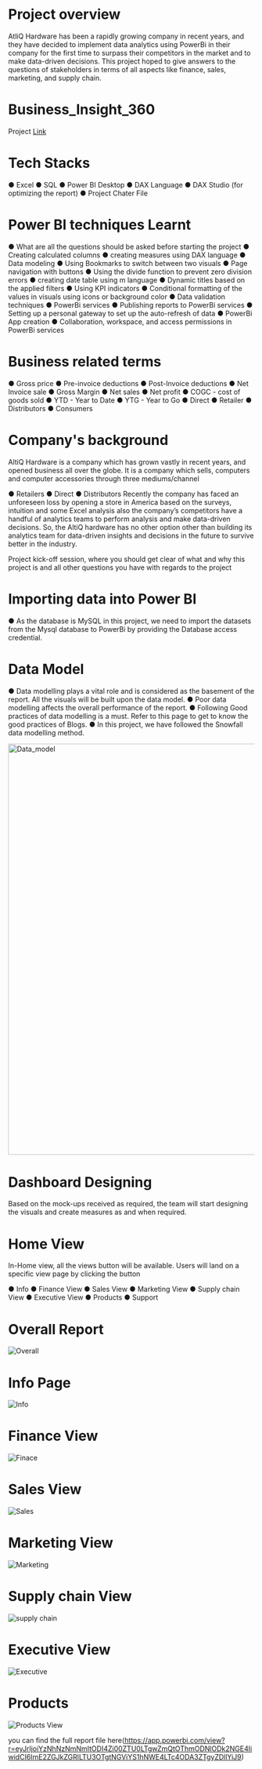# Project overview 
AtliQ Hardware has been a rapidly growing company in recent years, and they have decided to implement data analytics using PowerBi in their company for the first time to surpass their competitors in the market and to make data-driven decisions. This project hoped to give answers to the questions of stakeholders in terms of all aspects like finance, sales, marketing, and supply chain.

# Business_Insight_360 
Project [Link](https://app.powerbi.com/view?r=eyJrIjoiYzNhNzNmNmItODI4Zi00ZTU0LTgwZmQtOThmODNlODk2NGE4IiwidCI6ImE2ZGJkZGRlLTU3OTgtNGViYS1hNWE4LTc4ODA3ZTgyZDllYiJ9)

# Tech Stacks
●	Excel
●	SQL
●	Power BI Desktop
●	DAX Language
●	DAX Studio (for optimizing the report)
●	Project Chater File


# Power BI techniques Learnt

● What are all the questions should be asked before starting the project
● Creating calculated columns
● creating measures using DAX language
● Data modeling
● Using Bookmarks to switch between two visuals
● Page navigation with buttons
● Using the divide function to prevent zero division errors
● creating date table using m language
● Dynamic titles based on the applied filters
● Using KPI indicators
● Conditional formatting of the values in visuals using icons or background color
● Data validation techniques
● PowerBi services
● Publishing reports to PowerBi services
● Setting up a personal gateway to set up the auto-refresh of data
● PowerBi App creation
● Collaboration, workspace, and access permissions in PowerBi services

# Business related terms
● Gross price
● Pre-invoice deductions
● Post-Invoice deductions
● Net Invoice sale
● Gross Margin
● Net sales
● Net profit
● COGC - cost of goods sold
● YTD - Year to Date
● YTG - Year to Go
● Direct
● Retailer
● Distributors
● Consumers

# Company's background
AltiQ Hardware is a company which has grown vastly in recent years, and opened business all over the globe. It is a company which sells, computers and computer accessories through three mediums/channel

● Retailers
● Direct
● Distributors
Recently the company has faced an unforeseen loss by opening a store in America based on the surveys, intuition and some Excel analysis also the company’s competitors have a handful of analytics teams to perform analysis and make data-driven decisions. So, the AltiQ hardware has no other option other than building its analytics team for data-driven insights and decisions in the future to survive better in the industry.

Project kick-off session, where you should get clear of what and why this project is and all other questions you have with regards to the project


# Importing data into Power BI 
● As the database is MySQL in this project, we need to import the datasets from the Mysql database to PowerBi by providing the Database access credential.

# Data Model
● Data modelling plays a vital role and is considered as the basement of the report. All the visuals will be built upon the data model.
● Poor data modelling affects the overall performance of the report.
● Following Good practices of data modelling is a must. Refer to this page to get to know the good practices of Blogs.
● In this project, we have followed the Snowfall data modelling method.

<img width="838" alt="Data_model" src="https://github.com/user-attachments/assets/2e0ce38a-eb49-4a79-bf53-d5f25b1867d7">

# Dashboard Designing
Based on the mock-ups received as required, the team will start designing the visuals and create measures as and when required.

# Home View

In-Home view, all the views button will be available. Users will land on a specific view page by clicking the button

● Info
● Finance View
● Sales View
● Marketing View
● Supply chain View
● Executive View
● Products
● Support

# Overall Report
![Overall](https://github.com/user-attachments/assets/f634b9b3-8409-4713-9805-953ead944682)

# Info Page
![Info](https://github.com/user-attachments/assets/a91a89b2-5710-4bac-b37e-b66820ea7d96)

# Finance View 
![Finace](https://github.com/user-attachments/assets/73d51c8c-1dfd-46e1-976c-1221464bb139)

# Sales View
![Sales](https://github.com/user-attachments/assets/5d7cc840-ecbc-4951-90c4-14044ff89172)

# Marketing View 
![Marketing](https://github.com/user-attachments/assets/6d515531-0b16-4f34-8134-9bf8ed3e78ce)

# Supply chain View
![supply chain](https://github.com/user-attachments/assets/7bea9fc8-b832-4bfb-a578-9faddc344f59)

# Executive View
![Executive](https://github.com/user-attachments/assets/ee25f775-b8dd-48e0-bda3-a4842606c002)

# Products
![Products View](https://github.com/user-attachments/assets/c276db85-b4fc-49d7-806c-08a5a2f832bc)


you can find the full report file here(https://app.powerbi.com/view?r=eyJrIjoiYzNhNzNmNmItODI4Zi00ZTU0LTgwZmQtOThmODNlODk2NGE4IiwidCI6ImE2ZGJkZGRlLTU3OTgtNGViYS1hNWE4LTc4ODA3ZTgyZDllYiJ9)




